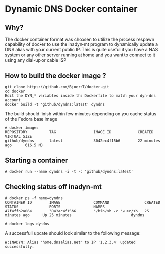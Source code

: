 # Dynamic DNS Docker container

## Why?

The docker container format was choosen to utilize the process respawn capability of docker to 
use the inadyn-mt program to dynamically update a DNS alias with your current public IP.
This is quite useful if you have a NAS system or any other server running at home and you want to connect
to it using any dial-up or cable ISP

## How to build the docker image ?

```
git clone https://github.com/BjoernT/docker.git
cd docker 
Edit the DYN_* variables inside the Dockerfile to match your dyn-dns account
docker build -t 'github/dyndns:latest' dyndns
```

The build should finish within few minutes depending on you cache status of the Fedora base image

```
# docker images
REPOSITORY          TAG                 IMAGE ID            CREATED             VIRTUAL SIZE
github/dyndns       latest              3042ec4f15b6        22 minutes ago      616.5 MB
```

## Starting a container

```
# docker run --name dyndns -i -t -d 'github/dyndns:latest'
```

## Checking status off inadyn-mt

```
# docker ps -f name=dyndns
CONTAINER ID        IMAGE               COMMAND                CREATED             STATUS              PORTS               NAMES
47f4ffb2a064        3042ec4f15b6        "/bin/sh -c '/usr/sb   25 minutes ago      Up 25 minutes                           dyndns
```

```
# docker logs dyndns
```

A successfull update should look similar to the following message:

```
W:INADYN: Alias 'home.dnsalias.net' to IP '1.2.3.4' updated successfully.
```

